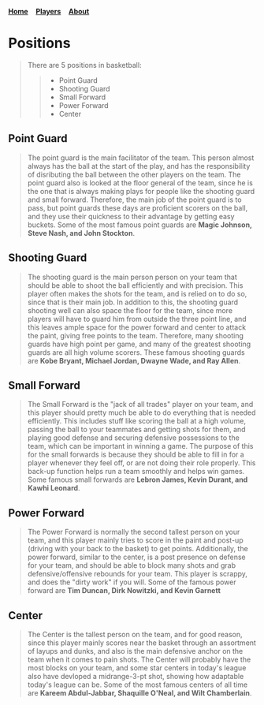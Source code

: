 [**Home**](README.md) 
&nbsp; &nbsp;[**Players**](players.md)
&nbsp; &nbsp;[**About**](about.md)
# Positions

> There are 5 positions in basketball:
> > - Point Guard
> > - Shooting Guard
> > - Small Forward
> > - Power Forward
> > - Center


## Point Guard
> The point guard is the main facilitator of the team. This person almost always has the ball at the start of the play, and has the responsibility of disributing the ball between the other players on the team. The point guard also is looked at the floor general of the team, since he is the one that is always making plays for people like the shooting guard and small forward. Therefore, the main job of the point guard is to pass, but point guards these days are proficient scorers on the ball, and they use their quickness to their advantage by getting easy buckets. Some of the most famous point guards are **Magic Johnson, Steve Nash, and John Stockton**.

## Shooting Guard
> The shooting guard is the main person person on your team that should be able to shoot the ball efficiently and with precision. This player often makes the shots for the team, and is relied on to do so, since that is their main job. In addition to this, the shooting guard shooting well can also space the floor for the team, since more players will have to guard him from outside the three point line, and this leaves ample space for the power forward and center to attack the paint, giving free points to the team. Therefore, many shooting guards have high point per game, and many of the greatest shooting guards are all high volume scorers. These famous shooting guards are **Kobe Bryant, Michael Jordan, Dwayne Wade, and Ray Allen**.

## Small Forward
> The Small Forward is the "jack of all trades" player on your team, and this player should pretty much be able to do everything that is needed efficiently. This includes stuff like scoring the ball at a high volume, passing the ball to your teammates and getting shots for them, and playing good defense and securing defensive possessions to the team, which can be important in winning a game. The purpose of this for the small forwards is because they should be able to fill in for a player whenever they feel off, or are not doing their role properly. This back-up function helps run a team smoothly and helps win games. Some famous small forwards are **Lebron James, Kevin Durant, and Kawhi Leonard**.

## Power Forward
> The Power Forward is normally the second tallest person on your team, and this player mainly tries to score in the paint and post-up (driving with your back to the basket) to get points. Additionally, the power forward, similar to the center, is a post presence on defense for your team, and should be able to block many shots and grab defensive/offensive rebounds for your team. This player is scrappy, and does the "dirty work" if you will. Some of the famous power forward are **Tim Duncan, Dirk Nowitzki, and Kevin Garnett**

## Center 
> The Center is the tallest person on the team, and for good reason, since this player mainly scores near the basket through an assortment of layups and dunks, and also is the main defensive anchor on the team when it comes to pain shots. The Center will probably have the most blocks on your team, and some star centers in today's league also have devloped a midrange-3-pt shot, showing how adaptable today's league can be. Some of the most famous centers of all time are **Kareem Abdul-Jabbar, Shaquille O'Neal, and Wilt Chamberlain**. 

